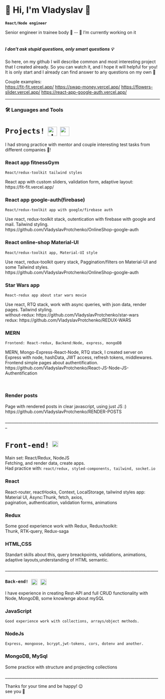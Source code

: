 # 👀 Hi, I'm Vladyslav 👋
**`React/Node engineer`**

Senior engineer in trainee body 🤫 -- 🔭 I’m currently working on it</br><br/>


##### I don't ask stupid questions, only smart questions 💡


So here, on my github I will describe common and most interesting project that I created already. So you can watch it, and I hope it will helpful for you!</br> It is only start and I already can find answer to any questions on my own 🦾 <br/>

Couple examples: <br/>
https://fit-fit.vercel.app/
https://swap-money.vercel.app/
https://flowers-slider.vercel.app/
https://react-app-google-auth.vercel.app/
___

### 🛠 Languages and Tools

<h1 style="display: flex;"><code>Projects!</code><img alt="Java" width="30px" style="padding-right:10px; padding-left:10px;" src="https://cdn.jsdelivr.net/gh/devicons/devicon/icons/react/react-original.svg" /><img width="30px" style="padding-right:10px;" src="https://cdn.jsdelivr.net/gh/devicons/devicon/icons/nodejs/nodejs-original-wordmark.svg" /></h1></summary>

 <p>I had strong practice with mentor and couple interesting test tasks from different companies 🦾!</p>

 <h3>React app fitnessGym</h3>
<code>React/redux-toolkit tailwind styles</code>
<p>React app with custom sliders, validation form, adaptive layout: <br/> 
https://fit-fit.vercel.app/
</p>


<h3>React app google-auth(firebase)</h3>
<code>React/redux-toolkit app with google/firebase auth</code>
<p>Use react, redux-toolkit stack, outentication with firebase with google and mail. Tailwind styling.
<br/>https://github.com/VladyslavProtchenko/OnlineShop-google-auth</p>




<h3>React online-shop Material-UI</h3>
<code>React/redux-toolkit app, Material-UI style</code>
<p>Use react, redux-toolkit query stack, Paggination/filters on Material-UI and some Tailwind styles.
<br/>https://github.com/VladyslavProtchenko/OnlineShop-google-auth</p>




<h3>Star Wars app</h3>
<code>React-redux app about star wars movie</code>
<p>Use react, RTQ stack, work with async queries, with json data, render pages. Tailwind styling.<br/>
without-redux: https://github.com/VladyslavProtchenko/star-wars<br/>
redux: https://github.com/VladyslavProtchenko/REDUX-WARS</p>




<h3>MERN</h3>
<code>Frontend: React-redux, Backend:Node, express, mongoDB </code>
<p>MERN, Mongo-Express-React-Node, RTQ stack, I created server on Express with node, hashData, JWT access, refresh tokens, middlewares. Frontend simple pages about authentification.
<br/>https://github.com/VladyslavProtchenko/React-JS-Node-JS-Authentification</p></br>




<h3>Render posts</h3>
<p>Page with rendered posts in clear javascript, using just JS :) <br/>https://github.com/VladyslavProtchenko/RENDER-POSTS</p>
_______________________________________________________________________________


<h1 style="display: flex;"><code>Front-end!</code><img alt="Java" width="20px" style="padding-right:10px; padding-left:10px;" src="https://cdn.jsdelivr.net/gh/devicons/devicon/icons/react/react-original.svg" /></h1>
 
<p>Main set: React/Redux, NodeJS</br>Fetching, and render data, create apps.</br>Had practice with:
<code>react/redux, styled-components, tailwind, socket.io</code></p>



<h3>React</h3>
<p>React-router, reactHooks, Context, LocalStorage, tailwind styles app: <br/>Material UI, Async:Thunk, fetch, axios,<br/> pagination, authentication, validation forms, animations</p>



<h3>Redux</h3>
<p>Some good experience work with Redux, Redux/toolkit:</br>Thunk, RTK-query, Redux-saga</p>


<h3>HTML,CSS</h3>
<p>Standart skills about this, query breackpoints, validations, animations, adaptive layouts,understanding of HTML semantic.</p>
______________________________________________________________________________


<h3 style="display: flex;"><code>Back-end!</code><img alt="Java" width="20px" style="padding-right:10px; padding-left:10px;" src="https://cdn.jsdelivr.net/gh/devicons/devicon/icons/javascript/javascript-original.svg" /><img width="20px" style="padding-right:10px;" src="https://cdn.jsdelivr.net/gh/devicons/devicon/icons/nodejs/nodejs-original-wordmark.svg" /></h3></summary>
 
 
<p>I have experience in creating Rest-API and full CRUD functionality with Node, MongoDB, some knowlenge about mySQL</p>



<h3>JavaScript</h3>
<code>Good experience work with collections, arrays/object methods.</code>



<h3>NodeJs</h3>
<code>Express, mongoose, bcrypt,jwt-tokens, cors, dotenv and another. </code>

<h3>MongoDB, MySql</h3>
<p>Some practice with structure and projecting collections</p>
______________________________________________________________________________

Thanks for your time and be happy! 😉
</br>see you 🙌
</br>
